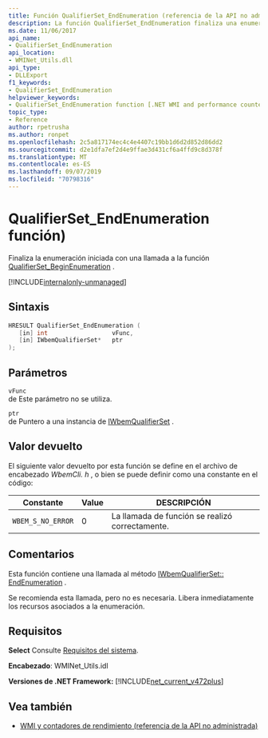 ```yaml
---
title: Función QualifierSet_EndEnumeration (referencia de la API no administrada)
description: La función QualifierSet_EndEnumeration finaliza una enumeración.
ms.date: 11/06/2017
api_name:
- QualifierSet_EndEnumeration
api_location:
- WMINet_Utils.dll
api_type:
- DLLExport
f1_keywords:
- QualifierSet_EndEnumeration
helpviewer_keywords:
- QualifierSet_EndEnumeration function [.NET WMI and performance counters]
topic_type:
- Reference
author: rpetrusha
ms.author: ronpet
ms.openlocfilehash: 2c5a817174ec4c4e4407c19bb1d6d2d852d86dd2
ms.sourcegitcommit: d2e1dfa7ef2d4e9ffae3d431cf6a4ffd9c8d378f
ms.translationtype: MT
ms.contentlocale: es-ES
ms.lasthandoff: 09/07/2019
ms.locfileid: "70798316"
---
```

# <a name="qualifierset_endenumeration-function"></a>QualifierSet_EndEnumeration función)
Finaliza la enumeración iniciada con una llamada a la función [QualifierSet_BeginEnumeration](qualifierset-beginenumeration.md) .  

[!INCLUDE[internalonly-unmanaged](../../../../includes/internalonly-unmanaged.md)]
  
## <a name="syntax"></a>Sintaxis  
  
```cpp  
HRESULT QualifierSet_EndEnumeration (
   [in] int                  vFunc, 
   [in] IWbemQualifierSet*   ptr
); 
```  

## <a name="parameters"></a>Parámetros

`vFunc`  
de Este parámetro no se utiliza.

`ptr`   
de Puntero a una instancia de [IWbemQualifierSet](/windows/desktop/api/wbemcli/nn-wbemcli-iwbemqualifierset) .

## <a name="return-value"></a>Valor devuelto

El siguiente valor devuelto por esta función se define en el archivo de encabezado *WbemCli. h* , o bien se puede definir como una constante en el código:

|Constante  |Value  |DESCRIPCIÓN  |
|---------|---------|---------|
|`WBEM_S_NO_ERROR` | 0 | La llamada de función se realizó correctamente.  |
  
## <a name="remarks"></a>Comentarios

Esta función contiene una llamada al método [IWbemQualifierSet:: EndEnumeration](/windows/desktop/api/wbemcli/nf-wbemcli-iwbemqualifierset-endenumeration) .

Se recomienda esta llamada, pero no es necesaria. Libera inmediatamente los recursos asociados a la enumeración.

## <a name="requirements"></a>Requisitos  

**Select** Consulte [Requisitos del sistema](../../get-started/system-requirements.md).  
  
**Encabezado**: WMINet_Utils.idl  
  
**Versiones de .NET Framework:** [!INCLUDE[net_current_v472plus](../../../../includes/net-current-v472plus.md)]  
  
## <a name="see-also"></a>Vea también

- [WMI y contadores de rendimiento (referencia de la API no administrada)](index.md)
